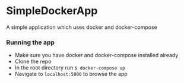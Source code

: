 # SimpleDockerApp

A simple application which uses docker and docker-compose

### Running the app

-   Make sure you have docker and docker-compose installed already
-   Clone the repo
-   In the root directory run `$ docker-compose up`
-   Navigate to `localhost:5000` to browse the app
